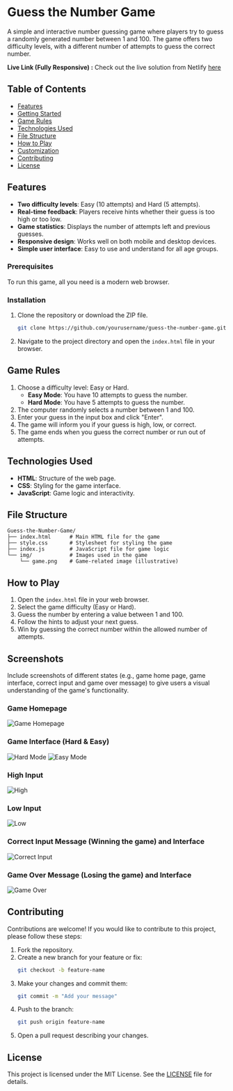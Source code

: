 # Guess the Number Game

A simple and interactive number guessing game where players try to guess a randomly generated number between 1 and 100. The game offers two difficulty levels, with a different number of attempts to guess the correct number.

**Live Link (Fully Responsive) :** Check out the live solution from Netlify [here](https://voluble-biscuit-173585.netlify.app/)

## Table of Contents
- [Features](#features)
- [Getting Started](#getting-started)
- [Game Rules](#game-rules)
- [Technologies Used](#technologies-used)
- [File Structure](#file-structure)
- [How to Play](#how-to-play)
- [Customization](#customization)
- [Contributing](#contributing)
- [License](#license)

## Features
- **Two difficulty levels**: Easy (10 attempts) and Hard (5 attempts).
- **Real-time feedback**: Players receive hints whether their guess is too high or too low.
- **Game statistics**: Displays the number of attempts left and previous guesses.
- **Responsive design**: Works well on both mobile and desktop devices.
- **Simple user interface**: Easy to use and understand for all age groups.

### Prerequisites
To run this game, all you need is a modern web browser.

### Installation
1. Clone the repository or download the ZIP file.
   ```bash
   git clone https://github.com/yourusername/guess-the-number-game.git
   ```
2. Navigate to the project directory and open the `index.html` file in your browser.

## Game Rules
1. Choose a difficulty level: Easy or Hard.
   - **Easy Mode**: You have 10 attempts to guess the number.
   - **Hard Mode**: You have 5 attempts to guess the number.
2. The computer randomly selects a number between 1 and 100.
3. Enter your guess in the input box and click "Enter".
4. The game will inform you if your guess is high,  low, or correct.
5. The game ends when you guess the correct number or run out of attempts.

## Technologies Used
- **HTML**: Structure of the web page.
- **CSS**: Styling for the game interface.
- **JavaScript**: Game logic and interactivity.

## File Structure
```
Guess-the-Number-Game/
├── index.html      # Main HTML file for the game
├── style.css       # Stylesheet for styling the game
├── index.js        # JavaScript file for game logic
└── img/            # Images used in the game
    └── game.png    # Game-related image (illustrative)
```

## How to Play
1. Open the `index.html` file in your web browser.
2. Select the game difficulty (Easy or Hard).
3. Guess the number by entering a value between 1 and 100.
4. Follow the hints to adjust your next guess.
5. Win by guessing the correct number within the allowed number of attempts.

## Screenshots

Include screenshots of different states (e.g., game home page, game interface, correct input and game over message) to give users a visual understanding of the game's functionality.
### Game Homepage
![Game Homepage](./screenshots/homepage.png)
### Game Interface (Hard & Easy)
![Hard Mode](./screenshots/hard-1.png)
![Easy Mode](./screenshots/easy-1.png)
### High Input
![High](./screenshots/high.png)
### Low Input
![Low](./screenshots/low.png)
### Correct Input Message (Winning the game) and Interface
![Correct Input](./screenshots/correct.png)
### Game Over Message (Losing the game) and Interface 
![Game Over](./screenshots/loose.png)


## Contributing

Contributions are welcome! If you would like to contribute to this project, please follow these steps:

1. Fork the repository.
2. Create a new branch for your feature or fix:
    ```bash
    git checkout -b feature-name
    ```
3. Make your changes and commit them:
    ```bash
    git commit -m "Add your message"
    ```
4. Push to the branch:
    ```bash
    git push origin feature-name
    ```
5. Open a pull request describing your changes.

## License

This project is licensed under the MIT License. See the [LICENSE](LICENSE) file for details.

